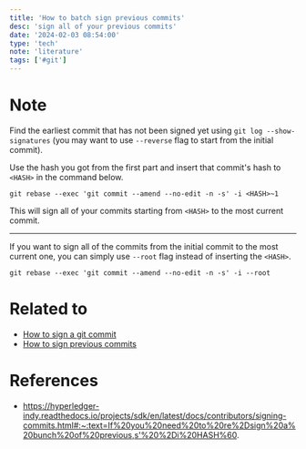 ```yaml
---
title: 'How to batch sign previous commits'
desc: 'sign all of your previous commits'
date: '2024-02-03 08:54:00'
type: 'tech'
note: 'literature'
tags: ['#git']
---
```


# Note

Find the earliest commit that has not been signed yet using `git log --show-signatures` (you may want to use `--reverse` flag to start from the initial commit).

Use the hash you got from the first part and insert that commit's hash to `<HASH>` in the command below.

```shell
git rebase --exec 'git commit --amend --no-edit -n -s' -i <HASH>~1
```

This will sign all of your commits starting from `<HASH>` to the most current commit.

---

If you want to sign all of the commits from the initial commit to the most current one, you can simply use `--root` flag instead of inserting the `<HASH>`.

```shell
git rebase --exec 'git commit --amend --no-edit -n -s' -i --root
```

# Related to

- [How to sign a git commit](./2402021830)
- [How to sign previous commits](./2402030556)

# References

- https://hyperledger-indy.readthedocs.io/projects/sdk/en/latest/docs/contributors/signing-commits.html#:~:text=If%20you%20need%20to%20re%2Dsign%20a%20bunch%20of%20previous,s'%20%2Di%20HASH%60.
